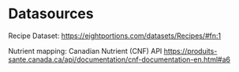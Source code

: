 # Datasources

Recipe Dataset: https://eightportions.com/datasets/Recipes/#fn:1

Nutrient mapping: Canadian Nutrient (CNF) API https://produits-sante.canada.ca/api/documentation/cnf-documentation-en.html#a6

